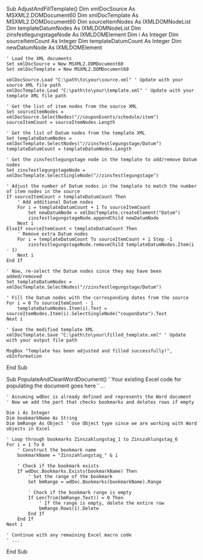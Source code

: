 Sub AdjustAndFillTemplate()
    Dim xmlDocSource As MSXML2.DOMDocument60
    Dim xmlDocTemplate As MSXML2.DOMDocument60
    Dim sourceItemNodes As IXMLDOMNodeList
    Dim templateDatumNodes As IXMLDOMNodeList
    Dim zinsfestlegungstageNode As IXMLDOMElement
    Dim i As Integer
    Dim sourceItemCount As Integer
    Dim templateDatumCount As Integer
    Dim newDatumNode As IXMLDOMElement
    
    ' Load the XML documents
    Set xmlDocSource = New MSXML2.DOMDocument60
    Set xmlDocTemplate = New MSXML2.DOMDocument60
    
    xmlDocSource.Load "C:\path\to\your\source.xml" ' Update with your source XML file path
    xmlDocTemplate.Load "C:\path\to\your\template.xml" ' Update with your template XML file path
    
    ' Get the list of item nodes from the source XML
    Set sourceItemNodes = xmlDocSource.SelectNodes("//couponEvents/schedule/item")
    sourceItemCount = sourceItemNodes.Length
    
    ' Get the list of Datum nodes from the template XML
    Set templateDatumNodes = xmlDocTemplate.SelectNodes("//zinsfestlegungstage/Datum")
    templateDatumCount = templateDatumNodes.Length
    
    ' Get the zinsfestlegungstage node in the template to add/remove Datum nodes
    Set zinsfestlegungstageNode = xmlDocTemplate.SelectSingleNode("//zinsfestlegungstage")
    
    ' Adjust the number of Datum nodes in the template to match the number of item nodes in the source
    If sourceItemCount > templateDatumCount Then
        ' Add additional Datum nodes
        For i = templateDatumCount + 1 To sourceItemCount
            Set newDatumNode = xmlDocTemplate.createElement("Datum")
            zinsfestlegungstageNode.appendChild newDatumNode
        Next i
    ElseIf sourceItemCount < templateDatumCount Then
        ' Remove extra Datum nodes
        For i = templateDatumCount To sourceItemCount + 1 Step -1
            zinsfestlegungstageNode.removeChild templateDatumNodes.Item(i - 1)
        Next i
    End If
    
    ' Now, re-select the Datum nodes since they may have been added/removed
    Set templateDatumNodes = xmlDocTemplate.SelectNodes("//zinsfestlegungstage/Datum")
    
    ' Fill the Datum nodes with the corresponding dates from the source
    For i = 0 To sourceItemCount - 1
        templateDatumNodes.Item(i).Text = sourceItemNodes.Item(i).SelectSingleNode("couponDate").Text
    Next i
    
    ' Save the modified template XML
    xmlDocTemplate.Save "C:\path\to\your\filled_template.xml" ' Update with your output file path
    
    MsgBox "Template has been adjusted and filled successfully!", vbInformation
End Sub









Sub PopulateAndCleanWordDocument()
    ' Your existing Excel code for populating the document goes here
    ' ...

    ' Assuming wdDoc is already defined and represents the Word document
    ' Now we add the part that checks bookmarks and deletes rows if empty

    Dim i As Integer
    Dim bookmarkName As String
    Dim bmRange As Object ' Use Object type since we are working with Word objects in Excel

    ' Loop through bookmarks Zinszahlungstag_1 to Zinszahlungstag_6
    For i = 1 To 6
        ' Construct the bookmark name
        bookmarkName = "Zinszahlungstag_" & i

        ' Check if the bookmark exists
        If wdDoc.Bookmarks.Exists(bookmarkName) Then
            ' Set the range of the bookmark
            Set bmRange = wdDoc.Bookmarks(bookmarkName).Range
            
            ' Check if the bookmark range is empty
            If Len(Trim(bmRange.Text)) = 0 Then
                ' If the range is empty, delete the entire row
                bmRange.Rows(1).Delete
            End If
        End If
    Next i

    ' Continue with any remaining Excel macro code
    ' ...
End Sub

